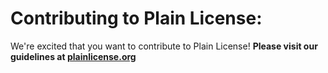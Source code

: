 # Contributing to Plain License:

We're excited that you want to contribute to Plain License! **Please visit our guidelines at [plainlicense.org](https://plainlicense.org/helping/code.md)**

